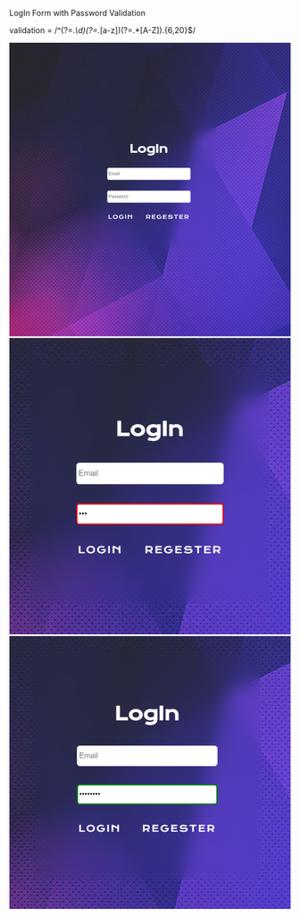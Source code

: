 LogIn Form with Password Validation 

validation = /^(?=.*\d)(?=.*[a-z])(?=.*[A-Z]).{6,20}$/


![LogIn Form Snip](./LoginForm.PNG "LogIn Form Picture")
![LogIn FAIL Snip](./LoginFormRED.PNG "LogIn Form Picture")
![LogIn PASS Snip](./LoginFormGREEN.PNG "LogIn Form Picture")